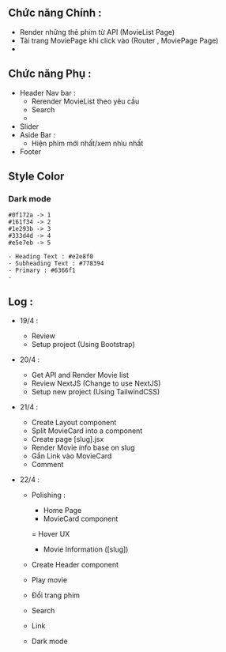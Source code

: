 ## Chức năng Chính :
- Render những thẻ phim từ API (MovieList Page)
- Tải trang MoviePage khi click vào (Router , MoviePage Page)
- 

## Chức năng Phụ :
- Header Nav bar :
    + Rerender MovieList theo yêu cầu
    + Search
    + 
- Slider
- Aside Bar :
    + Hiện phim mới nhất/xem nhìu nhất
- Footer

## Style Color
### Dark mode
    #0f172a -> 1
    #161f34 -> 2
    #1e293b -> 3
    #333d4d -> 4
    #e5e7eb -> 5

    - Heading Text : #e2e8f0
    - Subheading Text : #778394
    - Primary : #6366f1
    - 

## Log :
- 19/4 :
    + Review
    + Setup project (Using Bootstrap)

- 20/4 :
    + Get API and Render Movie list
    + Review NextJS (Change to use NextJS)
    + Setup new project (Using TailwindCSS)

- 21/4 :
    + Create Layout component
    + Split MovieCard into a component
    + Create page [slug].jsx
    + Render Movie info base on slug
    + Gắn Link vào MovieCard
    + Comment

- 22/4 :
    + Polishing :
        * Home Page
        * MovieCard component

        = Hover UX
        * Movie Information ([slug])

    + Create Header component
    + Play movie



    + Đổi trang phim
    + Search
    + Link
    + Dark mode